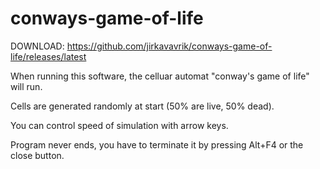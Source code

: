 # conways-game-of-life

DOWNLOAD: https://github.com/jirkavavrik/conways-game-of-life/releases/latest

When running this software, the celluar automat "conway's game of life" will run.

Cells are generated randomly at start (50% are live, 50% dead).

You can control speed of simulation with arrow keys.

Program never ends, you have to terminate it by pressing Alt+F4 or the close button.
